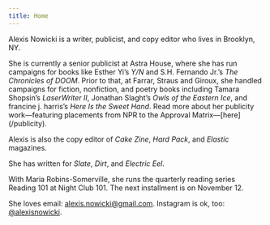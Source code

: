```yaml
---
title: Home
---
```

Alexis Nowicki is a writer, publicist, and copy editor who lives in Brooklyn, NY.

She is currently a senior publicist at Astra House, where she has run campaigns for books like Esther Yi’s *Y/N* and S.H. Fernando Jr.’s *The Chronicles of DOOM*. Prior to that, at Farrar, Straus and Giroux, she handled campaigns for fiction, nonfiction, and poetry books including Tamara Shopsin’s *LaserWriter II*, Jonathan Slaght’s *Owls of the Eastern Ice*, and francine j. harris’s *Here Is the Sweet Hand*. Read more about her publicity work—featuring placements from NPR to the Approval Matrix—\[here](/publicity).

Alexis is also the copy editor of *Cake Zine*, *Hard Pack*, and *Elastic* magazines.

She has written for *Slate*, *Dirt*, and *Electric Eel*.

With Maria Robins-Somerville, she runs the quarterly reading series Reading 101 at Night Club 101. The next installment is on November 12.

She loves email: alexis.nowicki@gmail.com. Instagram is ok, too: [@alexisnowicki](https://www.instagram.com/alexisnowicki/?hl=en).

